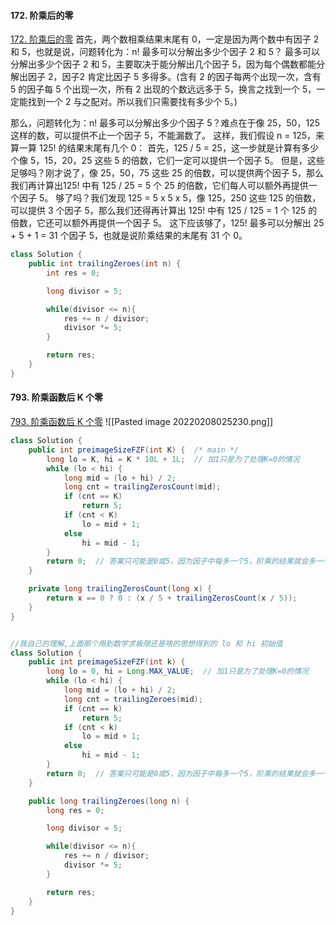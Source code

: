 #### 172. 阶乘后的零
[172. 阶乘后的零](https://leetcode-cn.com/problems/factorial-trailing-zeroes/)
⾸先，两个数相乘结果末尾有 0，⼀定是因为两个数中有因⼦ 2 和 5，也就是说，问题转化为：n! 最多可以分解出多少个因⼦ 2 和 5？
最多可以分解出多少个因⼦ 2 和 5，主要取决于能分解出⼏个因⼦ 5，因为每个偶数都能分解出因⼦ 2，因⼦2 肯定⽐因⼦ 5 多得多。(含有 2 的因子每两个出现一次，含有 5 的因子每 5 个出现一次，所有 2 出现的个数远远多于 5，换言之找到一个 5，一定能找到一个 2 与之配对。所以我们只需要找有多少个 5。)

那么，问题转化为：n! 最多可以分解出多少个因⼦ 5？难点在于像 25，50，125 这样的数，可以提供不⽌⼀个因⼦ 5，不能漏数了。
这样，我们假设 n = 125，来算⼀算 125! 的结果末尾有⼏个 0：
⾸先，125 / 5 = 25，这⼀步就是计算有多少个像 5，15，20，25 这些 5 的倍数，它们⼀定可以提供⼀个因⼦ 5。
但是，这些⾜够吗？刚才说了，像 25，50，75 这些 25 的倍数，可以提供两个因⼦ 5，那么我们再计算出125! 中有 125 / 25 = 5 个 25 的倍数，它们每⼈可以额外再提供⼀个因⼦ 5。
够了吗？我们发现 125 = 5 x 5 x 5，像 125，250 这些 125 的倍数，可以提供 3 个因⼦ 5，那么我们还得再计算出 125! 中有 125 / 125 = 1 个 125 的倍数，它还可以额外再提供⼀个因⼦ 5。
这下应该够了，125! 最多可以分解出 25 + 5 + 1 = 31 个因⼦ 5，也就是说阶乘结果的末尾有 31 个 0。
```java
class Solution {
    public int trailingZeroes(int n) {
        int res = 0;

        long divisor = 5;

        while(divisor <= n){
            res += n / divisor;
            divisor *= 5;
        }

        return res;
    }
}
```


#### 793. 阶乘函数后 K 个零
[793. 阶乘函数后 K 个零](https://leetcode-cn.com/problems/preimage-size-of-factorial-zeroes-function/)
![[Pasted image 20220208025230.png]]
```java
class Solution {
    public int preimageSizeFZF(int K) {  /* main */
        long lo = K, hi = K * 10L + 1L;  // 加1只是为了处理K=0的情况
        while (lo < hi) {
            long mid = (lo + hi) / 2;
            long cnt = trailingZerosCount(mid);
            if (cnt == K)
                return 5;
            if (cnt < K)
                lo = mid + 1;
            else
                hi = mid - 1;
        }
        return 0;  // 答案只可能是0或5，因为因子中每多一个5，阶乘的结果就会多一个0，0~4（即小于5的因子）不会有贡献
    }

    private long trailingZerosCount(long x) {
        return x == 0 ? 0 : (x / 5 + trailingZerosCount(x / 5));
    }
}


//我自己的理解,上面那个用到数学求极限还是啥的思想得到的 lo 和 hi 初始值
class Solution {
    public int preimageSizeFZF(int k) {
        long lo = 0, hi = Long.MAX_VALUE;  // 加1只是为了处理K=0的情况
        while (lo < hi) {
            long mid = (lo + hi) / 2;
            long cnt = trailingZeroes(mid);
            if (cnt == k)
                return 5;
            if (cnt < k)
                lo = mid + 1;
            else
                hi = mid - 1;
        }
        return 0;  // 答案只可能是0或5，因为因子中每多一个5，阶乘的结果就会多一个0，0~4（即小于5的因子）不会有贡献
    }

    public long trailingZeroes(long n) {
        long res = 0;

        long divisor = 5;

        while(divisor <= n){
            res += n / divisor;
            divisor *= 5;
        }

        return res;
    }
}
```